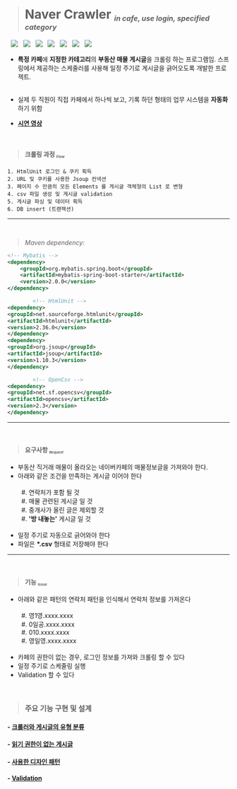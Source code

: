 [시연 영상]: https://youtu.be/n6QW5m9Z6WA?si=TAOucoTp26IfqcSM

>
><h1>Naver Crawler <sup><sup></sup></sup><sub><sub><sup><i>in cafe, use login, specified category</i></sup></sub></sub></h1>


&nbsp;&nbsp;![][Java]
&nbsp;&nbsp;![][Build]
&nbsp;&nbsp;![][Spring]
&nbsp;&nbsp;![][Mybatis]
&nbsp;&nbsp;![][Jsoup]
&nbsp;&nbsp;![][OpenCsv]
&nbsp;&nbsp;![][HtmlUnit]
<br>

- **특정 카페**에 **지정한 카테고리**의 **부동산 매물 게시글**을 크롤링 하는 프로그램임.
  스프링에서 제공하는 스케줄러를 사용해 일정 주기로 게시글을 긁어오도록 개발한 프로젝트.
  <br><br>
  
- 실제 두 직원이 직접 카페에서 하나씩 보고, 기록 하던 형태의 업무 시스템을 **자동화**하기 위함

- **[시연 영상][]**

<br>

>#### 크롤링 과정 <sup><sup></sup></sup><sub><sub><sup><i>Flow</i></sup></sub></sub></h1>

```
1. HtmlUnit 로그인 & 쿠키 획득
2. URL 및 쿠키를 사용한 Jsoup 컨넥션
3. 페이지 수 만큼의 모든 Elements 를 게시글 객체형의 List 로 변형
4. csv 파일 생성 및 게시글 validation
5. 게시글 파싱 및 데이터 획득
6. DB insert (트랜잭션)
```

----------------------------------------------------
<br>

>_Maven dependency:_

```xml
<!-- Mybatis -->
<dependency>
    <groupId>org.mybatis.spring.boot</groupId>
    <artifactId>mybatis-spring-boot-starter</artifactId>
    <version>2.0.0</version>
</dependency>

        <!-- HtmlUnit -->
<dependency>
<groupId>net.sourceforge.htmlunit</groupId>
<artifactId>htmlunit</artifactId>
<version>2.36.0</version>
</dependency>
<dependency>
<groupId>org.jsoup</groupId>
<artifactId>jsoup</artifactId>
<version>1.10.3</version>
</dependency>

        <!-- OpenCsv -->
<dependency>
<groupId>net.sf.opencsv</groupId>
<artifactId>opencsv</artifactId>
<version>2.3</version>
</dependency>
```
----------------------------------------------------
<br>

>#### 요구사항 <sup><sup></sup></sup><sub><sub><sup><i>Request</i></sup></sub></sub></h1>
>
- 부동산 직거래 매물이 올라오는 네이버카페의 매물정보글을 가져와야 한다.
- 아래와 같은 조건을 만족하는 게시글 이어야 한다<br><br>
  &nbsp; #. 연락처가 포함 될 것<br>
  &nbsp; #. 매물 관련된 게시글 일 것<br>
  &nbsp; #. 중개사가 올린 글은 제외할 것<br>
  &nbsp; #. __'방 내놓는'__ 게시글 일 것<br><br>
- 일정 주기로 자동으로 긁어와야 한다
- 파일은 __*.csv__ 형태로 저장해야 한다

----------------------------------------------------
<br>

>#### 기능 <sup><sup></sup></sup><sub><sub><sup><i>Issue</i></sup></sub></sub></h1>
>
- 아래와 같은 패턴의 연락처 패턴을 인식해서 연락처 정보를 가져온다<br><br>
  &nbsp; #. 영1영.xxxx.xxxx<br>
  &nbsp; #. 0일공.xxxx.xxxx<br>
  &nbsp; #. 010.xxxx.xxxx<br>
  &nbsp; #. 영일영.xxxx.xxxx<br>
  <br>
- 카페의 권한이 없는 경우, 로그인 정보를 가져와 크롤링 할 수 있다
- 일정 주기로 스케줄링 실행
- Validation 할 수 있다


<br>

>### 주요 기능 구현 및 설계

#### - [크롤러와 게시글의 유형 분류](https://github.com/woo-cher/aba_crawler/wiki/%ED%81%AC%EB%A1%A4%EB%9F%AC%EC%99%80-%EA%B2%8C%EC%8B%9C%EA%B8%80%EC%9D%98-%EC%9C%A0%ED%98%95-%EB%B6%84%EB%A5%98)
#### - [읽기 권한이 없는 게시글](https://github.com/woo-cher/aba_crawler/wiki/%EB%A1%9C%EA%B7%B8%EC%9D%B8%EC%9D%B4-%ED%95%84%EC%9A%94%ED%95%9C-%ED%81%AC%EB%A1%A4%EB%A7%81)
#### - [사용한 디자인 패턴](https://github.com/woo-cher/aba_crawler/wiki/%EB%94%94%EC%9E%90%EC%9D%B8-%ED%8C%A8%ED%84%B4)
#### - [Validation](https://github.com/woo-cher/aba_crawler/wiki/Validation)

[Build]:https://img.shields.io/badge/Build-maven-green?style=flat-square
[Java]:https://img.shields.io/badge/java-1.8-blue?style=flat-square&logo=Java&logoColor=Red
[Spring]:https://img.shields.io/badge/springboot-2.1.8.RELEASE-blue?style=flat-square&logo=Spring
[Mybatis]:https://img.shields.io/badge/mybatis-2.0-blue?style=flat-square&logo=MySQL&logoColor=white
[Jsoup]:https://img.shields.io/badge/jsoup-1.10.3-blue?style=flat-square&logo=LibraryThing&logoColor=white
[OpenCsv]:https://img.shields.io/badge/openCSV-2.3-blue?style=flat-square&logo=LibraryThing&logoColor=white
[HtmlUnit]:https://img.shields.io/badge/htmlunit-2.36.0-blue?style=flat-square&logo=LibraryThing&logoColor=white

